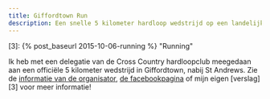 ```yaml
---
title: Giffordtown Run
description: Een snelle 5 kilometer hardloop wedstrijd op een landelijk parcours.
---
```

[1]: http://www.fifeac.org/events/fife-ac-events/giffordtown-5k/908-giffordtown-5k-2015.html
[2]: https://www.facebook.com/groups/255893397761702/
[3]: {% post_baseurl 2015-10-06-running %} "Running"

Ik heb met een delegatie van de Cross Country hardloopclub meegedaan aan een officiële 5 kilometer wedstrijd in Giffordtown, nabij St Andrews. Zie de [informatie van de organisator][1], [de facebookpagina][2] of mijn eigen [verslag][3] voor meer informatie!
